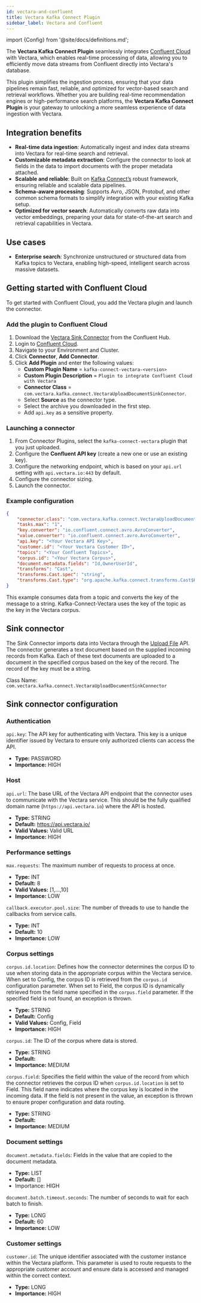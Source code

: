 ```yaml
---
id: vectara-and-confluent
title: Vectara Kafka Connect Plugin
sidebar_label: Vectara and Confluent
---
```


import {Config} from '@site/docs/definitions.md';

The **Vectara Kafka Connect Plugin** seamlessly integrates [Confluent Cloud](https://confluent.cloud/) 
with Vectara, which enables real-time processing of data, allowing you 
to efficiently move data streams from Confluent directly into Vectara's 
database.

This plugin simplifies the ingestion process, ensuring that your data 
pipelines remain fast, reliable, and optimized for vector-based search and 
retrieval workflows. Whether you are building real-time recommendation engines 
or high-performance search platforms, the **Vectara Kafka Connect Plugin** is your 
gateway to unlocking a more seamless experience of data ingestion with Vectara.

## Integration benefits
- **Real-time data ingestion**: Automatically ingest and index data streams into 
  Vectara for real-time search and retrieval.
- **Customizable metadata extraction**: Configure the connector to look at fields 
  in the data to import documents with the proper metadata attached.
- **Scalable and reliable**: Built on [Kafka Connect’s](https://docs.confluent.io/platform/current/connect/index.html) robust framework, 
  ensuring reliable and scalable data pipelines.
- **Schema-aware processing**: Supports Avro, JSON, Protobuf, and other common schema 
  formats to simplify integration with your existing Kafka setup.
- **Optimized for vector search**: Automatically converts raw data into vector 
  embeddings, preparing your data for state-of-the-art search and retrieval capabilities in Vectara.

## Use cases
- **Enterprise search**: Synchronize unstructured or structured data from Kafka 
  topics to Vectara, enabling high-speed, intelligent search across massive 
  datasets.

## Getting started with Confluent Cloud

To get started with Confluent Cloud, you add the Vectara plugin and launch the 
connector.

### Add the plugin to Confluent Cloud
1. Download the [Vectara Sink Connector](https://www.confluent.io/hub/vectara/kafka-connect-vectara) from the Confluent Hub.
2. Login to [Confluent Cloud](https://www.confluent.io/confluent-cloud/tryfree/?utm_campaign=tm.pmm_cd.cwc_partner_vectara_tryfree&utm_source=vectara&utm_medium=partnerref).
3. Navigate to your Environment and Cluster.
4. Click **Connector**, **Add Connector**.
5. Click **Add Plugin** and enter the following values: 
   - **Custom Plugin Name** = `kafka-connect-vectara-<version>`
   - **Custom Plugin Description** = `Plugin to integrate Confluent Cloud with Vectara`
   - **Connector Class** = `com.vectara.kafka.connect.VectaraUploadDocumentSinkConnector`. 
   - Select **Source** as the connector type.
   - Select the archive you downloaded in the first step.
   - Add `api.key` as a sensitive property.

### Launching a connector
1. From Connector Plugins, select the `kafka-connect-vectara` plugin that 
   you just uploaded.
2. Configure the **Confluent API key** (create a new one or use an existing key).
3. Configure the networking endpoint, which is based on your `api.url` setting 
   with `api.vectara.io:443` by default.
4. Configure the connector sizing.
5. Launch the connector.

### Example configuration

```json
{
    "connector.class": "com.vectara.kafka.connect.VectaraUploadDocumentSinkConnector",
    "tasks.max": "1",
    "key.converter": "io.confluent.connect.avro.AvroConverter",
    "value.converter": "io.confluent.connect.avro.AvroConverter",
    "api.key": "<Your Vectara API Key>",
    "customer.id": "<Your Vectara Customer ID>",
    "topics": "<Your Confluent Topics>",
    "corpus.id": "<Your Vectara Corpus>",
    "document.metadata.fields": "Id,OwnerUserId",
    "transforms": "Cast",
    "transforms.Cast.spec": "string",
    "transforms.Cast.type": "org.apache.kafka.connect.transforms.Cast$Key"
}
```

This example consumes data from a topic and converts the key of the message 
to a string. Kafka-Connect-Vectara uses the key of the topic as the key in the 
Vectara corpus.

## Sink connector

The Sink Connector imports data into Vectara through the [Upload File](https://docs.vectara.com/docs/rest-api/upload-file) API. The 
connector generates a text document based on the supplied incoming records 
from Kafka. Each of these text documents are uploaded to a document in the 
specified corpus based on the key of the record. The record of the key must be 
a string.

Class Name: `com.vectara.kafka.connect.VectaraUploadDocumentSinkConnector`

## Sink connector configuration

### Authentication

`api.key`: The API key for authenticating with Vectara. This key is a unique 
identifier issued by Vectara to ensure only authorized clients can access the 
API.
* **Type:** PASSWORD
* **Importance:** HIGH

### Host

`api.url`: The base URL of the Vectara API endpoint that the 
connector uses to communicate with the Vectara service. This should be the 
fully qualified domain name (`https://api.vectara.io`) where the API is 
hosted.
* **Type:** STRING
* **Default:** https://api.vectara.io/
* **Valid Values:** Valid URL
* **Importance:** HIGH

### Performance settings

`max.requests`: The maximum number of requests to process at once.
* **Type:** INT
* **Default:** 8
* **Valid Values:** [1,...,10]
* **Importance:** LOW

`callback.executor.pool.size`: The number of threads to use to handle the 
callbacks from service calls.
* **Type:** INT
* **Default:** 10
* **Importance:** LOW

### Corpus settings

`corpus.id.location`: Defines how the connector determines the corpus ID to use 
when storing data in the appropriate corpus within the Vectara service. When 
set to Config, the corpus ID is retrieved from the `corpus.id` configuration 
parameter. When set to Field, the corpus ID is dynamically retrieved from the 
field name specified in the `corpus.field` parameter. If the specified field is 
not found, an exception is thrown.
* **Type:** STRING
* **Default:** Config
* **Valid Values:** Config, Field
* **Importance:** HIGH

`corpus.id`: The ID of the corpus where data is stored.
* **Type:** STRING
* **Default:**
* **Importance:** MEDIUM

`corpus.field`: Specifies the field within the value of the record from which 
the connector retrieves the corpus ID when `corpus.id.location` is set to 
Field. This field name indicates where the corpus key is located in the 
incoming data. If the field is not present in the value, an exception is 
thrown to ensure proper configuration and data routing.
* **Type:** STRING
* **Default:**
* **Importance:** MEDIUM

### Document settings

`document.metadata.fields`: Fields in the value that are copied to the document 
metadata.
* **Type:** LIST
* **Default:** []
* Importance: HIGH

`document.batch.timeout.seconds`: The number of seconds to wait for each batch 
to finish.
* **Type:** LONG
* **Default:** 60
* **Importance:** LOW

### Customer settings

`customer.id`: The unique identifier associated with the customer instance 
within the Vectara platform. This parameter is used to route requests to the 
appropriate customer account and ensure data is accessed and managed within the 
correct context.
* **Type:** LONG
* **Importance:** HIGH
        

